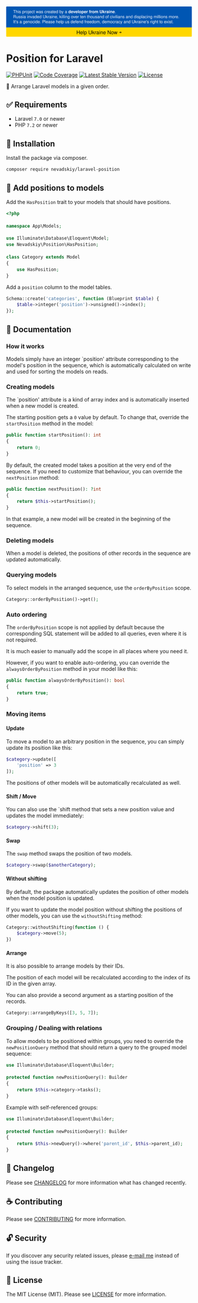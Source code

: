 [![Stand With Ukraine](https://raw.githubusercontent.com/vshymanskyy/StandWithUkraine/main/banner-direct-single.svg)](https://stand-with-ukraine.pp.ua)

# Position for Laravel

[![PHPUnit](https://img.shields.io/github/actions/workflow/status/nevadskiy/laravel-position/phpunit.yml?branch=master)](https://packagist.org/packages/nevadskiy/laravel-position)
[![Code Coverage](https://img.shields.io/codecov/c/github/nevadskiy/laravel-position?token=9X6AQQYCPA)](https://packagist.org/packages/nevadskiy/laravel-position)
[![Latest Stable Version](http://poser.pugx.org/nevadskiy/laravel-position/v)](https://packagist.org/packages/nevadskiy/laravel-position)
[![License](http://poser.pugx.org/nevadskiy/laravel-position/license)](https://packagist.org/packages/nevadskiy/laravel-position)

🔢 Arrange Laravel models in a given order.

## ✅ Requirements

- Laravel `7.0` or newer
- PHP `7.2` or newer

## 🔌 Installation

Install the package via composer.

```bash
composer require nevadskiy/laravel-position
````

## 🔨 Add positions to models

Add the `HasPosition` trait to your models that should have positions.

```php
<?php

namespace App\Models;

use Illuminate\Database\Eloquent\Model;
use Nevadskiy\Position\HasPosition;

class Category extends Model
{
    use HasPosition;
}
```

Add a `position` column to the model tables.

```php
Schema::create('categories', function (Blueprint $table) {
    $table->integer('position')->unsigned()->index();
});
```

## 📄 Documentation

### How it works

Models simply have an integer `position' attribute corresponding to the model's position in the sequence, which is automatically calculated on write and used for sorting the models on reads.

### Creating models

The `position' attribute is a kind of array index and is automatically inserted when a new model is created.

The starting position gets a `0` value by default. To change that, override the `startPosition` method in the model:

```php
public function startPosition(): int
{
    return 0;
}
```

By default, the created model takes a position at the very end of the sequence. If you need to customize that behaviour, you can override the `nextPosition` method:

```php
public function nextPosition(): ?int
{
    return $this->startPosition();
}
```

In that example, a new model will be created in the beginning of the sequence.

### Deleting models

When a model is deleted, the positions of other records in the sequence are updated automatically.

### Querying models 

To select models in the arranged sequence, use the `orderByPosition` scope.

```php
Category::orderByPosition()->get();
```

### Auto ordering

The `orderByPosition` scope is not applied by default because the corresponding SQL statement will be added to all queries, even where it is not required.

It is much easier to manually add the scope in all places where you need it.

However, if you want to enable auto-ordering, you can override the `alwaysOrderByPosition` method in your model like this:

```php
public function alwaysOrderByPosition(): bool
{
    return true;
}
```

### Moving items

#### Update

To move a model to an arbitrary position in the sequence, you can simply update its position like this:

```php
$category->update([
    'position' => 3
]);
```

The positions of other models will be automatically recalculated as well.

#### Shift / Move

You can also use the `shift method that sets a new position value and updates the model immediately:

```php
$category->shift(3);
```

#### Swap

The `swap` method swaps the position of two models.

```php
$category->swap($anotherCategory);
```

#### Without shifting

By default, the package automatically updates the position of other models when the model position is updated.

If you want to update the model position without shifting the positions of other models, you can use the `withoutShifting` method:

```php
Category::withoutShifting(function () {
    $category->move(5);
})
```

#### Arrange

It is also possible to arrange models by their IDs.

The position of each model will be recalculated according to the index of its ID in the given array. 

You can also provide a second argument as a starting position of the records.

```php
Category::arrangeByKeys([3, 5, 7]);
```

### Grouping / Dealing with relations

To allow models to be positioned within groups, you need to override the `newPositionQuery` method that should return a query to the grouped model sequence:

```php
use Illuminate\Database\Eloquent\Builder;

protected function newPositionQuery(): Builder
{
    return $this->category->tasks();
}
```

Example with self-referenced groups:

```php
use Illuminate\Database\Eloquent\Builder;

protected function newPositionQuery(): Builder
{
    return $this->newQuery()->where('parent_id', $this->parent_id);
}
```

## 📑 Changelog

Please see [CHANGELOG](CHANGELOG.md) for more information what has changed recently.

## ☕ Contributing

Please see [CONTRIBUTING](.github/CONTRIBUTING.md) for more information.

## 🔓 Security

If you discover any security related issues, please [e-mail me](mailto:nevadskiy@gmail.com) instead of using the issue tracker.

## 📜 License

The MIT License (MIT). Please see [LICENSE](LICENSE.md) for more information.
